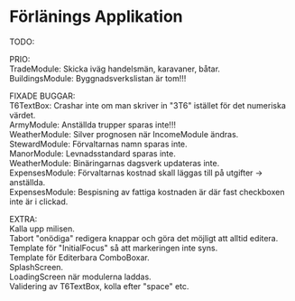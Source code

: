 # Förlänings Applikation

TODO:  
  
PRIO:  
TradeModule: Skicka iväg handelsmän, karavaner, båtar.  
BuildingsModule: Byggnadsverkslistan är tom!!!  
  
FIXADE BUGGAR:  
T6TextBox: Crashar inte om man skriver in "3T6" istället för det numeriska värdet.  
ArmyModule: Anställda trupper sparas inte!!!  
WeatherModule: Silver prognosen när IncomeModule ändras.  
StewardModule: Förvaltarnas namn sparas inte.  
ManorModule: Levnadsstandard sparas inte.  
WeatherModule: Binäringarnas dagsverk updateras inte.  
ExpensesModule: Förvaltarnas kostnad skall läggas till på utgifter -> anställda.  
ExpensesModule: Bespisning av fattiga kostnaden är där fast checkboxen inte är i clickad.  

EXTRA:  
Kalla upp milisen.  
Tabort "onödiga" redigera knappar och göra det möjligt att alltid editera.  
Template för "InitialFocus" så att markeringen inte syns.  
Template för Editerbara ComboBoxar.  
SplashScreen.  
LoadingScreen när modulerna laddas.  
Validering av T6TextBox, kolla efter "space" etc.  
